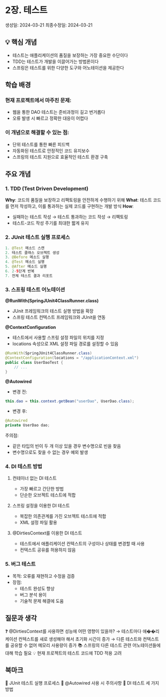 # 2장. 테스트

생성일: 2024-03-21
최종수정일: 2024-03-21

## 💡 핵심 개념
- 테스트는 애플리케이션의 품질을 보장하는 가장 중요한 수단이다
- TDD는 테스트가 개발을 이끌어가는 방법론이다
- 스프링은 테스트를 위한 다양한 도구와 어노테이션을 제공한다

## 학습 배경
### 현재 프로젝트에서 마주친 문제:
- 웹을 통한 DAO 테스트는 준비과정이 길고 번거롭다
- 오류 발생 시 빠르고 정확한 대응이 어렵다

### 이 개념으로 해결할 수 있는 점:
- 단위 테스트를 통한 빠른 피드백
- 자동화된 테스트로 안정적인 코드 유지보수
- 스프링의 테스트 지원으로 효율적인 테스트 환경 구축

## 주요 개념

### 1. TDD (Test Driven Development)
**Why**: 코드의 품질을 보장하고 리팩토링을 안전하게 수행하기 위해
**What**: 테스트 코드를 먼저 작성하고, 이를 통과하는 실제 코드를 구현하는 개발 방식
**How**:
- 실패하는 테스트 작성 → 테스트 통과하는 코드 작성 → 리팩토링
- 테스트-코드 작성 주기를 최대한 짧게 유지

### 2. JUnit 테스트 실행 프로세스
```java
1. @Test 메소드 스캔
2. 테스트 클래스 오브젝트 생성
3. @Before 메소드 실행
4. @Test 메소드 실행
5. @After 메소드 실행
6. 2-5단계 반복
7. 전체 테스트 결과 리포트
```

### 3. 스프링 테스트 어노테이션
**@RunWith(SpringJUnit4ClassRunner.class)**
- JUnit 프레임워크의 테스트 실행 방법을 확장
- 스프링 테스트 컨텍스트 프레임워크와 JUnit을 연동

**@ContextConfiguration**
- 테스트에서 사용할 스프링 설정 파일의 위치를 지정
- locations 속성으로 XML 설정 파일 경로를 설정할 수 있음

```java
@RunWith(SpringJUnit4ClassRunner.class)
@ContextConfiguration(locations = "/applicationContext.xml")
public class UserDaoTest {
    // ...
}
```

**@Autowired**
- 변경 전:
```java
this.dao = this.context.getBean("userDao", UserDao.class);
```
- 변경 후:
```java
@Autowired
private UserDao dao;
```

주의점:
- 같은 타입의 빈이 두 개 이상 있을 경우 변수명으로 빈을 찾음
- 변수명으로도 찾을 수 없는 경우 예외 발생

### 4. DI 테스트 방법
1. 컨테이너 없는 DI 테스트
    - 가장 빠르고 간단한 방법
    - 단순한 오브젝트 테스트에 적합

2. 스프링 설정을 이용한 DI 테스트
    - 복잡한 의존관계를 가진 오브젝트 테스트에 적합
    - XML 설정 파일 활용

3. @DirtiesContext를 이용한 DI 테스트
    - 테스트에서 애플리케이션 컨텍스트의 구성이나 상태를 변경할 때 사용
    - 컨텍스트 공유를 허용하지 않음

### 5. 버그 테스트
- 목적: 오류를 재현하고 수정을 검증
- 장점:
    - 테스트 완성도 향상
    - 버그 분석 용이
    - 기술적 문제 해결에 도움

## 질문과 생각
❓ @DirtiesContext를 사용하면 성능에 어떤 영향이 있을까?
→ 테스트마다 애��리케이션 컨텍스트를 새로 생성해야 해서 초기화 시간이 증가
→ 다른 테스트와 컨텍스트를 공유할 수 없어 메모리 사용량이 증가
📚 스프링의 다른 테스트 관련 어노테이션들에 대해 학습 필요
💡 현재 프로젝트의 테스트 코드에 TDD 적용 고려

## 북마크
📎 JUnit 테스트 실행 프로세스
📎 @Autowired 사용 시 주의사항
📎 DI 테스트 세 가지 방법
